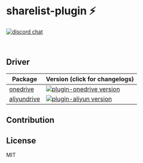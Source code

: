 # sharelist-plugin ⚡

<p>
  <a href="https://discord.gg/VHHzyCCUuH"><img src="https://img.shields.io/badge/chat-discord-blue?style=flat&logo=discord" alt="discord chat"></a>
</p>
<br/>


## Driver

| Package                                           | Version (click for changelogs)                                                                                                       |
| ------------------------------------------------- | :----------------------------------------------------------------------------------------------------------------------------------- |
| [onedrive](packages/onedrive/index.js)         | [![plugin-onedrive version](https://img.shields.io/github/package-json/v/linkdrive/sharelist-plugin?filename=packages%2Fonedrive%2Fpackage.json&label=%20&logo=%20&style=flat-square&color=blue)](packages/onedrive/CHANGELOG.md)             |
| [aliyundrive](packages/aliyun/index.js)         | [![plugin-aliyun version](https://img.shields.io/github/package-json/v/linkdrive/sharelist-plugin?filename=packages%2Faliyundirve%2Fpackage.json&label=%20&logo=%20&style=flat-square&color=blue)](packages/aliyundrive/CHANGELOG.md)             |

## Contribution


## License

MIT
